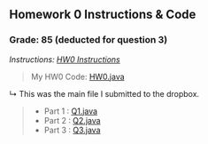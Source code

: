 ## Homework 0 Instructions & Code

### Grade: 85 (deducted for question 3)

*Instructions: [HW0 Instructions](https://github.com/odnaiviv/CSC-4520/blob/main/Homeworks/HW0/HW0%20Getting%20to%20Know%20You%20and%20Java%20PracticeTT.pdf)*

>My HW0 Code: [HW0.java](https://github.com/odnaiviv/CSC-4520/blob/main/Homeworks/HW0/HW0.java)

↳ This was the main file I submitted to the dropbox.

>* Part 1 : [Q1.java](https://github.com/odnaiviv/CSC-4520/blob/main/Homeworks/HW0/Q1.java)
>* Part 2 : [Q2.java](https://github.com/odnaiviv/CSC-4520/blob/main/Homeworks/HW0/Q2.java)
>* Part 3 : [Q3.java](https://github.com/odnaiviv/CSC-4520/blob/main/Homeworks/HW0/Q1.java)
